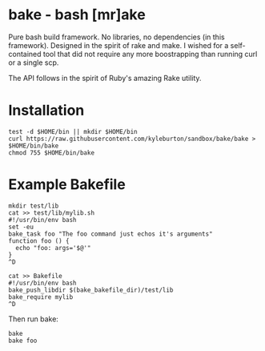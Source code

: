 # bake - bash [mr]ake

Pure bash build framework.  No libraries, no dependencies (in this framework).  Designed in the spirit of rake and make.  I wished for a self-contained tool that did not require any more boostrapping than running curl or a single scp.

The API follows in the spirit of Ruby's amazing Rake utility.

# Installation

    test -d $HOME/bin || mkdir $HOME/bin
    curl https://raw.githubusercontent.com/kyleburton/sandbox/bake/bake > $HOME/bin/bake
    chmod 755 $HOME/bin/bake

# Example Bakefile

    mkdir test/lib
    cat >> test/lib/mylib.sh
    #!/usr/bin/env bash
    set -eu
    bake_task foo "The foo command just echos it's arguments"
    function foo () {
      echo "foo: args='$@'"
    }
    ^D

    cat >> Bakefile
    #!/usr/bin/env bash
    bake_push_libdir $(bake_bakefile_dir)/test/lib
    bake_require mylib
    ^D

Then run bake:

    bake
    bake foo

